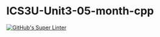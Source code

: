 # ICS3U-Unit3-05-month-cpp

[![GitHub's Super Linter](https://github.com/Rohnin-Barrette/ICS3U-Unit3-05-month-cpp/workflows/GitHub's%20Super%20Linter/badge.svg)](https://github.com/Rohnin-Barrette/ICS3U-Unit3-05-month-cpp/actions)
